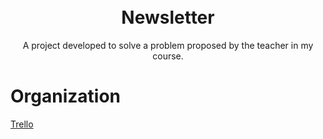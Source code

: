 <h1 align="center">
<br>
  Newsletter
</h1>

<p align="center">A project developed to solve a problem proposed by the teacher in my course.</p>

# Organization

[Trello](https://trello.com/b/Jg1ddrvE/oslec)
